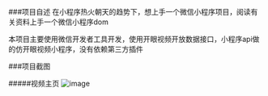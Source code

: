 ###项目自述
在小程序热火朝天的趋势下，想上手一个微信小程序项目，阅读有关资料上手一个微信小程序dom

本项目主要使用微信开发者工具开发，使用开眼视频开放数据接口，小程序api做的仿开眼视频小程序，没有依赖第三方插件

###项目截图

#####视频主页
![image](https://github.com/wwdc14/OpenEyesDemo/blob/master/Resources/开眼-下拉刷新.gif)

